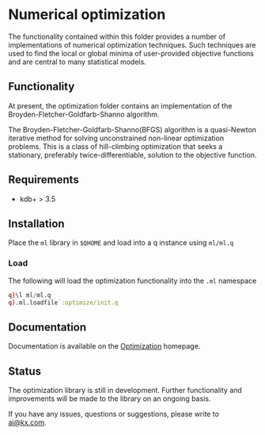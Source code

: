 # Numerical optimization

The functionality contained within this folder provides a number of implementations of numerical optimization techniques. Such techniques are used to find the local or global minima of user-provided objective functions and are central to many statistical models.

## Functionality

At present, the optimization folder contains an implementation of the Broyden-Fletcher-Goldfarb-Shanno algorithm. 

The Broyden-Fletcher-Goldfarb-Shanno(BFGS) algorithm is a quasi-Newton iterative method for solving unconstrained non-linear optimization problems. This is a class of hill-climbing optimization that seeks a stationary, preferably twice-differentiable, solution to the objective function.

## Requirements

- kdb+ > 3.5

## Installation

Place the `ml` library in `$QHOME` and load into a q instance using `ml/ml.q`

### Load

The following will load the optimization functionality into the `.ml` namespace
```q
q)\l ml/ml.q
q).ml.loadfile`:optimize/init.q
```

## Documentation

Documentation is available on the [Optimization](https://code.kx.com/q/ml/toolkit/optimize/) homepage.

## Status

The optimization library is still in development. Further functionality and improvements will be made to the library on an ongoing basis.

If you have any issues, questions or suggestions, please write to ai@kx.com.
